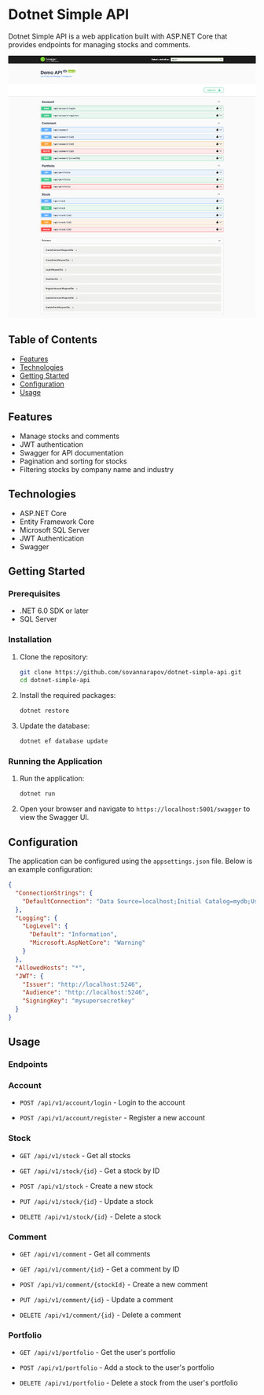 # Dotnet Simple API

Dotnet Simple API is a web application built with ASP.NET Core that provides endpoints for managing stocks and comments.

![alt text](https://github.com/sovannarapov/dotnet-simple-api/blob/main/Dotnet-Simple-API.png)

## Table of Contents

- [Features](#features)
- [Technologies](#technologies)
- [Getting Started](#getting-started)
- [Configuration](#configuration)
- [Usage](#usage)

## Features

- Manage stocks and comments
- JWT authentication
- Swagger for API documentation
- Pagination and sorting for stocks
- Filtering stocks by company name and industry

## Technologies

- ASP.NET Core
- Entity Framework Core
- Microsoft SQL Server
- JWT Authentication
- Swagger

## Getting Started

### Prerequisites

- .NET 6.0 SDK or later
- SQL Server

### Installation

1. Clone the repository:
    ```sh
    git clone https://github.com/sovannarapov/dotnet-simple-api.git
    cd dotnet-simple-api
    ```

2. Install the required packages:
    ```sh
    dotnet restore
    ```

3. Update the database:
    ```sh
    dotnet ef database update
    ```

### Running the Application

1. Run the application:
    ```sh
    dotnet run
    ```

2. Open your browser and navigate to `https://localhost:5001/swagger` to view the Swagger UI.

## Configuration

The application can be configured using the `appsettings.json` file. Below is an example configuration:

```json
{
  "ConnectionStrings": {
    "DefaultConnection": "Data Source=localhost;Initial Catalog=mydb;User Id=sa;Password=P@ssw0rd;Integrated Security=True;TrustServerCertificate=true;Trusted_Connection=false"
  },
  "Logging": {
    "LogLevel": {
      "Default": "Information",
      "Microsoft.AspNetCore": "Warning"
    }
  },
  "AllowedHosts": "*",
  "JWT": {
    "Issuer": "http://localhost:5246",
    "Audience": "http://localhost:5246",
    "SigningKey": "mysupersecretkey"
  }
}
```

## Usage

### Endpoints

### Account

- `POST /api/v1/account/login` - Login to the account

- `POST /api/v1/account/register` - Register a new account

### Stock

- `GET /api/v1/stock` - Get all stocks

- `GET /api/v1/stock/{id}` - Get a stock by ID

- `POST /api/v1/stock` - Create a new stock

- `PUT /api/v1/stock/{id}` - Update a stock
    
- `DELETE /api/v1/stock/{id}` - Delete a stock

### Comment

- `GET /api/v1/comment` - Get all comments

- `GET /api/v1/comment/{id}` - Get a comment by ID

- `POST /api/v1/comment/{stockId}` - Create a new comment

- `PUT /api/v1/comment/{id}` - Update a comment

- `DELETE /api/v1/comment/{id}` - Delete a comment

### Portfolio

- `GET /api/v1/portfolio` - Get the user's portfolio

- `POST /api/v1/portfolio` - Add a stock to the user's portfolio

- `DELETE /api/v1/portfolio` - Delete a stock from the user's portfolio
